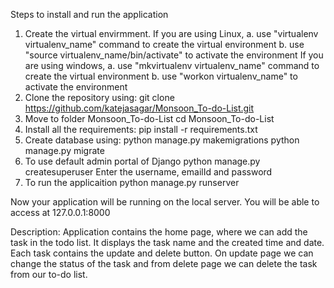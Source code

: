 Steps to install and run the application

1. Create the virtual envirmment. 
    If you are using Linux, 
        a. use "virtualenv virtualenv_name" command to create the virtual environment
        b. use "source virtualenv_name/bin/activate" to activate the environment
    If you are using windows,
        a. use "mkvirtualenv virtualenv_name" command to create the virtual environment
        b. use "workon virtualenv_name" to activate the environment
2. Clone the repository using:
    git clone https://github.com/katejasagar/Monsoon_To-do-List.git
3. Move to folder Monsoon_To-do-List
    cd Monsoon_To-do-List
4. Install all the requirements:
    pip install -r requirements.txt
5. Create database using:
    python manage.py makemigrations
    python manage.py migrate
6. To use default admin portal of Django
    python manage.py createsuperuser
    Enter the username, emailId and password
7. To run the applicaition
    python manage.py runserver

Now your application will be running on the local server. You will be able to access at 127.0.0.1:8000

Description:
Application contains the home page, where we can add the task in the todo list. It displays the task name and the created time and date. 
Each task contains the update and delete button. On update page we can change the status of the task and from delete page we can delete the task from our to-do list. 

